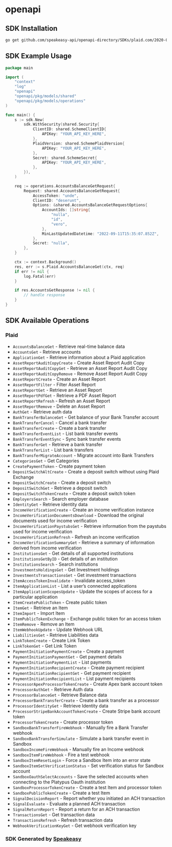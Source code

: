 # openapi

<!-- Start SDK Installation -->
## SDK Installation

```bash
go get github.com/speakeasy-api/openapi-directory/SDKs/plaid.com/2020-09-14_1.20.6/go
```
<!-- End SDK Installation -->

## SDK Example Usage
<!-- Start SDK Example Usage -->
```go
package main

import (
    "context"
    "log"
    "openapi"
    "openapi/pkg/models/shared"
    "openapi/pkg/models/operations"
)

func main() {
    s := sdk.New(
        sdk.WithSecurity(shared.Security{
            ClientID: shared.SchemeClientID{
                APIKey: "YOUR_API_KEY_HERE",
            },
            PlaidVersion: shared.SchemePlaidVersion{
                APIKey: "YOUR_API_KEY_HERE",
            },
            Secret: shared.SchemeSecret{
                APIKey: "YOUR_API_KEY_HERE",
            },
        }),
    )

    req := operations.AccountsBalanceGetRequest{
        Request: shared.AccountsBalanceGetRequest{
            AccessToken: "unde",
            ClientID: "deserunt",
            Options: &shared.AccountsBalanceGetRequestOptions{
                AccountIds: []string{
                    "nulla",
                    "id",
                    "vero",
                },
                MinLastUpdatedDatetime: "2022-09-11T15:35:07.852Z",
            },
            Secret: "nulla",
        },
    }

    ctx := context.Background()
    res, err := s.Plaid.AccountsBalanceGet(ctx, req)
    if err != nil {
        log.Fatal(err)
    }

    if res.AccountsGetResponse != nil {
        // handle response
    }
}
```
<!-- End SDK Example Usage -->

<!-- Start SDK Available Operations -->
## SDK Available Operations


### Plaid

* `AccountsBalanceGet` - Retrieve real-time balance data
* `AccountsGet` - Retrieve accounts
* `ApplicationGet` - Retrieve information about a Plaid application
* `AssetReportAuditCopyCreate` - Create Asset Report Audit Copy
* `AssetReportAuditCopyGet` - Retrieve an Asset Report Audit Copy
* `AssetReportAuditCopyRemove` - Remove Asset Report Audit Copy
* `AssetReportCreate` - Create an Asset Report
* `AssetReportFilter` - Filter Asset Report
* `AssetReportGet` - Retrieve an Asset Report
* `AssetReportPdfGet` - Retrieve a PDF Asset Report
* `AssetReportRefresh` - Refresh an Asset Report
* `AssetReportRemove` - Delete an Asset Report
* `AuthGet` - Retrieve auth data
* `BankTransferBalanceGet` - Get balance of your Bank Transfer account
* `BankTransferCancel` - Cancel a bank transfer
* `BankTransferCreate` - Create a bank transfer
* `BankTransferEventList` - List bank transfer events
* `BankTransferEventSync` - Sync bank transfer events
* `BankTransferGet` - Retrieve a bank transfer
* `BankTransferList` - List bank transfers
* `BankTransferMigrateAccount` - Migrate account into Bank Transfers
* `CategoriesGet` - Get Categories
* `CreatePaymentToken` - Create payment token
* `DepositSwitchAltCreate` - Create a deposit switch without using Plaid Exchange
* `DepositSwitchCreate` - Create a deposit switch
* `DepositSwitchGet` - Retrieve a deposit switch
* `DepositSwitchTokenCreate` - Create a deposit switch token
* `EmployersSearch` - Search employer database
* `IdentityGet` - Retrieve identity data
* `IncomeVerificationCreate` - Create an income verification instance
* `IncomeVerificationDocumentsDownload` - Download the original documents used for income verification
* `IncomeVerificationPaystubsGet` - Retrieve information from the paystubs used for income verification
* `IncomeVerificationRefresh` - Refresh an income verification
* `IncomeVerificationSummaryGet` - Retrieve a summary of information derived from income verification
* `InstitutionsGet` - Get details of all supported institutions
* `InstitutionsGetByID` - Get details of an institution
* `InstitutionsSearch` - Search institutions
* `InvestmentsHoldingsGet` - Get Investment holdings
* `InvestmentsTransactionsGet` - Get investment transactions
* `ItemAccessTokenInvalidate` - Invalidate access_token
* `ItemApplicationList` - List a user’s connected applications
* `ItemApplicationScopesUpdate` - Update the scopes of access for a particular application
* `ItemCreatePublicToken` - Create public token
* `ItemGet` - Retrieve an Item
* `ItemImport` - Import Item
* `ItemPublicTokenExchange` - Exchange public token for an access token
* `ItemRemove` - Remove an Item
* `ItemWebhookUpdate` - Update Webhook URL
* `LiabilitiesGet` - Retrieve Liabilities data
* `LinkTokenCreate` - Create Link Token
* `LinkTokenGet` - Get Link Token
* `PaymentInitiationPaymentCreate` - Create a payment
* `PaymentInitiationPaymentGet` - Get payment details
* `PaymentInitiationPaymentList` - List payments
* `PaymentInitiationRecipientCreate` - Create payment recipient
* `PaymentInitiationRecipientGet` - Get payment recipient
* `PaymentInitiationRecipientList` - List payment recipients
* `ProcessorApexProcessorTokenCreate` - Create Apex bank account token
* `ProcessorAuthGet` - Retrieve Auth data
* `ProcessorBalanceGet` - Retrieve Balance data
* `ProcessorBankTransferCreate` - Create a bank transfer as a processor
* `ProcessorIdentityGet` - Retrieve Identity data
* `ProcessorStripeBankAccountTokenCreate` - Create Stripe bank account token
* `ProcessorTokenCreate` - Create processor token
* `SandboxBankTransferFireWebhook` - Manually fire a Bank Transfer webhook
* `SandboxBankTransferSimulate` - Simulate a bank transfer event in Sandbox
* `SandboxIncomeFireWebhook` - Manually fire an Income webhook
* `SandboxItemFireWebhook` - Fire a test webhook
* `SandboxItemResetLogin` - Force a Sandbox Item into an error state
* `SandboxItemSetVerificationStatus` - Set verification status for Sandbox account
* `SandboxOauthSelectAccounts` - Save the selected accounts when connecting to the Platypus Oauth institution
* `SandboxProcessorTokenCreate` - Create a test Item and processor token
* `SandboxPublicTokenCreate` - Create a test Item
* `SignalDecisionReport` - Report whether you initiated an ACH transaction
* `SignalEvaluate` - Evaluate a planned ACH transaction
* `SignalReturnReport` - Report a return for an ACH transaction
* `TransactionsGet` - Get transaction data
* `TransactionsRefresh` - Refresh transaction data
* `WebhookVerificationKeyGet` - Get webhook verification key
<!-- End SDK Available Operations -->

### SDK Generated by [Speakeasy](https://docs.speakeasyapi.dev/docs/using-speakeasy/client-sdks)
